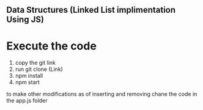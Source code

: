 ## Data Structures (Linked List implimentation Using JS)

# Execute the code
1. copy the git link
2. run git clone (Link)
3. npm install 
4. npm start 

to make other modifications as of inserting and removing chane the code in the app.js folder 